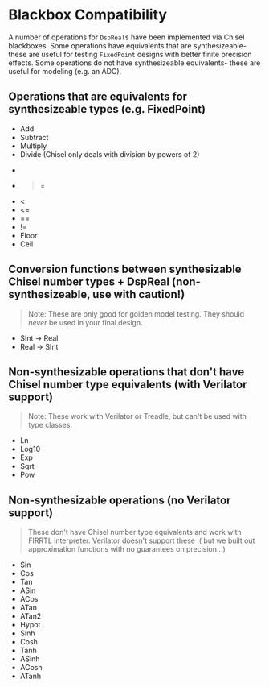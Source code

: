 # Blackbox Compatibility
A number of operations for `DspReal`s have been implemented via Chisel blackboxes.
Some operations have equivalents that are synthesizeable- these are useful for testing `FixedPoint` designs with better finite precision effects.
Some operations do not have synthesizeable equivalents- these are useful for modeling (e.g. an ADC).

## Operations that are equivalents for synthesizeable types (e.g. FixedPoint)
* Add
* Subtract
* Multiply
* Divide (Chisel only deals with division by powers of 2)
* >
* >=
* <
* <=
* ==
* !=
* Floor
* Ceil

## Conversion functions between synthesizable Chisel number types + DspReal (non-synthesizeable, use with caution!)

> Note: These are only good for golden model testing. They should *never* be used in your final design. 

* SInt -> Real
* Real -> SInt

## Non-synthesizable operations that don't have Chisel number type equivalents (with Verilator support)

> Note: These work with Verilator or Treadle, but can't be used with type classes.

* Ln
* Log10
* Exp
* Sqrt
* Pow

## Non-synthesizable operations (no Verilator support)

> These don't have Chisel number type equivalents and work with FIRRTL interpreter. Verilator doesn't support these :( but we built out approximation functions with no guarantees on precision...)

* Sin
* Cos
* Tan
* ASin
* ACos
* ATan
* ATan2
* Hypot
* Sinh
* Cosh
* Tanh
* ASinh
* ACosh
* ATanh
